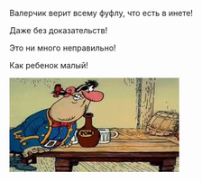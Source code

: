 Валерчик верит всему фуфлу, что есть в инете!

Даже без доказательств!

Это ни много неправильно!

Как ребенок малый! 

<img src="./Valera.jpg" alt="TBD" />